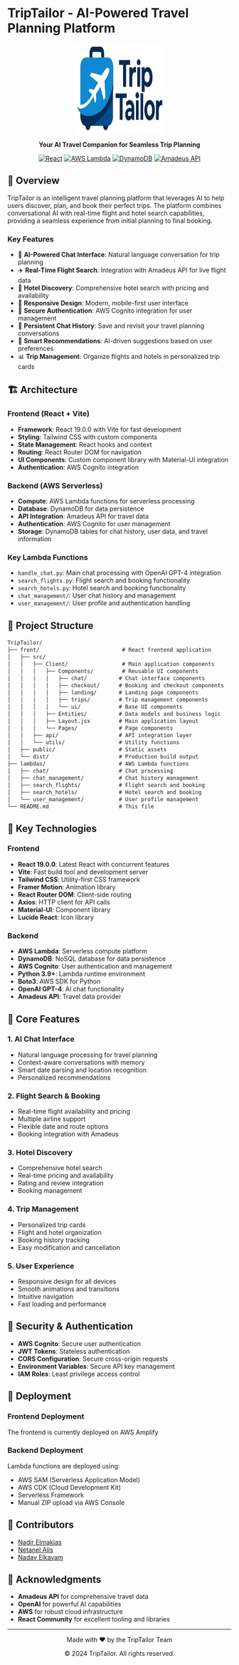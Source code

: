 # TripTailor - AI-Powered Travel Planning Platform

<div align="center">
  <img src="front/public/images/logo.png" alt="TripTailor Logo" width="200" height="200">
  
  **Your AI Travel Companion for Seamless Trip Planning**
  
  [![React](https://img.shields.io/badge/React-19.0.0-blue.svg)](https://reactjs.org/)
  [![AWS Lambda](https://img.shields.io/badge/AWS-Lambda-orange.svg)](https://aws.amazon.com/lambda/)
  [![DynamoDB](https://img.shields.io/badge/AWS-DynamoDB-blue.svg)](https://aws.amazon.com/dynamodb/)
  [![Amadeus API](https://img.shields.io/badge/Amadeus-API-green.svg)](https://developers.amadeus.com/)
</div>

## 🌟 Overview

TripTailor is an intelligent travel planning platform that leverages AI to help users discover, plan, and book their perfect trips. The platform combines conversational AI with real-time flight and hotel search capabilities, providing a seamless experience from initial planning to final booking.

### Key Features

-   🤖 **AI-Powered Chat Interface**: Natural language conversation for trip planning
-   ✈️ **Real-Time Flight Search**: Integration with Amadeus API for live flight data
-   🏨 **Hotel Discovery**: Comprehensive hotel search with pricing and availability
-   📱 **Responsive Design**: Modern, mobile-first user interface
-   🔐 **Secure Authentication**: AWS Cognito integration for user management
-   💾 **Persistent Chat History**: Save and revisit your travel planning conversations
-   🎯 **Smart Recommendations**: AI-driven suggestions based on user preferences
-   📊 **Trip Management**: Organize flights and hotels in personalized trip cards

## 🏗️ Architecture

### Frontend (React + Vite)

-   **Framework**: React 19.0.0 with Vite for fast development
-   **Styling**: Tailwind CSS with custom components
-   **State Management**: React hooks and context
-   **Routing**: React Router DOM for navigation
-   **UI Components**: Custom component library with Material-UI integration
-   **Authentication**: AWS Cognito integration

### Backend (AWS Serverless)

-   **Compute**: AWS Lambda functions for serverless processing
-   **Database**: DynamoDB for data persistence
-   **API Integration**: Amadeus API for travel data
-   **Authentication**: AWS Cognito for user management
-   **Storage**: DynamoDB tables for chat history, user data, and travel information

### Key Lambda Functions

-   `handle_chat.py`: Main chat processing with OpenAI GPT-4 integration
-   `search_flights.py`: Flight search and booking functionality
-   `search_hotels.py`: Hotel search and booking functionality
-   `chat_management/`: User chat history and management
-   `user_management/`: User profile and authentication handling

## 📁 Project Structure

```
TripTailor/
├── front/                          # React frontend application
│   ├── src/
│   │   ├── Client/                 # Main application components
│   │   │   ├── Components/         # Reusable UI components
│   │   │   │   ├── chat/          # Chat interface components
│   │   │   │   ├── checkout/      # Booking and checkout components
│   │   │   │   ├── landing/       # Landing page components
│   │   │   │   ├── trips/         # Trip management components
│   │   │   │   └── ui/            # Base UI components
│   │   │   ├── Entities/          # Data models and business logic
│   │   │   ├── Layout.jsx         # Main application layout
│   │   │   └── Pages/             # Page components
│   │   ├── api/                   # API integration layer
│   │   └── utils/                 # Utility functions
│   ├── public/                    # Static assets
│   └── dist/                      # Production build output
├── lambdas/                       # AWS Lambda functions
│   ├── chat/                      # Chat processing
│   ├── chat_management/           # Chat history management
│   ├── search_flights/            # Flight search and booking
│   ├── search_hotels/             # Hotel search and booking
│   └── user_management/           # User profile management
└── README.md                      # This file
```

## 🔧 Key Technologies

### Frontend

-   **React 19.0.0**: Latest React with concurrent features
-   **Vite**: Fast build tool and development server
-   **Tailwind CSS**: Utility-first CSS framework
-   **Framer Motion**: Animation library
-   **React Router DOM**: Client-side routing
-   **Axios**: HTTP client for API calls
-   **Material-UI**: Component library
-   **Lucide React**: Icon library

### Backend

-   **AWS Lambda**: Serverless compute platform
-   **DynamoDB**: NoSQL database for data persistence
-   **AWS Cognito**: User authentication and management
-   **Python 3.9+**: Lambda runtime environment
-   **Boto3**: AWS SDK for Python
-   **OpenAI GPT-4**: AI chat functionality
-   **Amadeus API**: Travel data provider

## 🎯 Core Features

### 1. AI Chat Interface

-   Natural language processing for travel planning
-   Context-aware conversations with memory
-   Smart date parsing and location recognition
-   Personalized recommendations

### 2. Flight Search & Booking

-   Real-time flight availability and pricing
-   Multiple airline support
-   Flexible date and route options
-   Booking integration with Amadeus

### 3. Hotel Discovery

-   Comprehensive hotel search
-   Real-time pricing and availability
-   Rating and review integration
-   Booking management

### 4. Trip Management

-   Personalized trip cards
-   Flight and hotel organization
-   Booking history tracking
-   Easy modification and cancellation

### 5. User Experience

-   Responsive design for all devices
-   Smooth animations and transitions
-   Intuitive navigation
-   Fast loading and performance

## 🔐 Security & Authentication

-   **AWS Cognito**: Secure user authentication
-   **JWT Tokens**: Stateless authentication
-   **CORS Configuration**: Secure cross-origin requests
-   **Environment Variables**: Secure API key management
-   **IAM Roles**: Least privilege access control

## 🚀 Deployment

### Frontend Deployment

The frontend is currently deployed on AWS Amplify

### Backend Deployment

Lambda functions are deployed using:

-   AWS SAM (Serverless Application Model)
-   AWS CDK (Cloud Development Kit)
-   Serverless Framework
-   Manual ZIP upload via AWS Console

## 🤝 Contributors

-  [Nadir Elmakias](https://github.com/Nadir0702)
-  [Netanel Alis](https://github.com/NetanelAlis)
-  [Nadav Elkayam](https://github.com/NadavElkayam)

## 🙏 Acknowledgments

-   **Amadeus API** for comprehensive travel data
-   **OpenAI** for powerful AI capabilities
-   **AWS** for robust cloud infrastructure
-   **React Community** for excellent tooling and libraries

---

<div align="center">
  <p>Made with ❤️ by the TripTailor Team</p>
  <p>© 2024 TripTailor. All rights reserved.</p>
</div>
